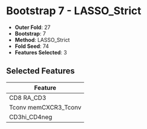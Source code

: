 # Bootstrap 7 - LASSO_Strict

- **Outer Fold**: 27
- **Bootstrap**: 7
- **Method**: LASSO_Strict
- **Fold Seed**: 74
- **Features Selected**: 3

## Selected Features

| Feature |
|---------|
| CD8 RA_CD3 |
| Tconv memCXCR3_Tconv |
| CD3hi_CD4neg |
